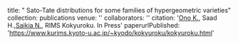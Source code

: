 title: " Sato-Tate distributions for some families of hypergeometric varieties"
collection: publications
venue: ''
collaborators: ''
citation: '<a href="https://uva.theopenscholar.com/ken-ono/" target=_blank>Ono K.</a>, Saad H.,<a href="https://sites.google.com/view/neelam-saikia/home" target=_blank>Saikia N.</a>, RIMS Kokyuroku. In Press'
paperurlPublished: 'https://www.kurims.kyoto-u.ac.jp/~kyodo/kokyuroku/kokyuroku.html'
